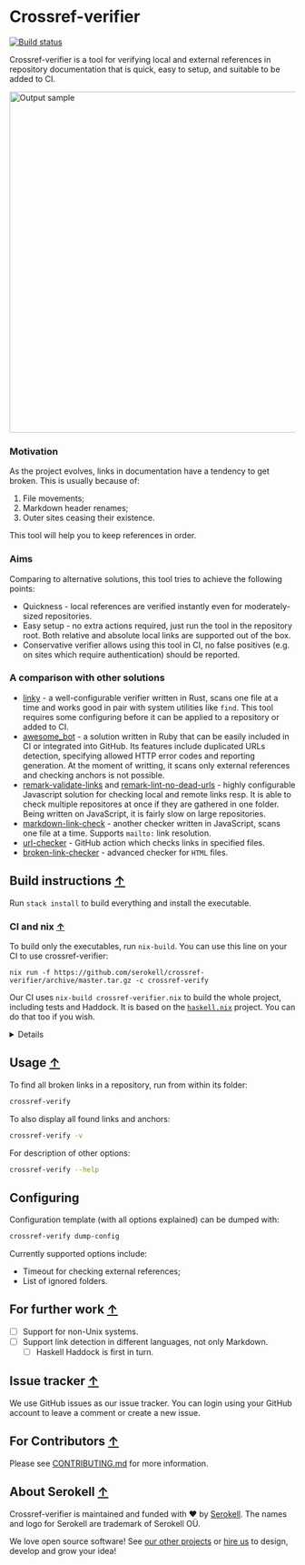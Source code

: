 # Crossref-verifier

[![Build status](https://badge.buildkite.com/75461331a6058b334383cdfca1071dc1f908b70cf069d857b7.svg?branch=master)](https://buildkite.com/serokell/crossref-verifier)

Crossref-verifier is a tool for verifying local and external references in repository documentation that is quick, easy to setup, and suitable to be added to CI.

<img src="https://user-images.githubusercontent.com/5394217/70820564-06b06e00-1dea-11ea-9680-27f661ca2a58.png" alt="Output sample" width="600"/>

### Motivation

As the project evolves, links in documentation have a tendency to get broken. This is usually because of: 
1. File movements;
2. Markdown header renames;
3. Outer sites ceasing their existence.

This tool will help you to keep references in order.

### Aims

Comparing to alternative solutions, this tool tries to achieve the following points:

* Quickness - local references are verified instantly even for moderately-sized repositories.
* Easy setup - no extra actions required, just run the tool in the repository root.
Both relative and absolute local links are supported out of the box.
* Conservative verifier allows using this tool in CI, no false positives (e.g. on sites which require authentication) should be reported.

### A comparison with other solutions

* [linky](https://github.com/mattias-p/linky) - a well-configurable verifier written in Rust, scans one file at a time and works good in pair with system utilities like `find`.
  This tool requires some configuring before it can be applied to a repository or added to CI.
* [awesome_bot](https://github.com/dkhamsing/awesome_bot) - a solution written in Ruby that can be easily included in CI or integrated into GitHub.
  Its features include duplicated URLs detection, specifying allowed HTTP error codes and reporting generation.
  At the moment of writting, it scans only external references and checking anchors is not possible.
* [remark-validate-links](https://github.com/remarkjs/remark-validate-links) and [remark-lint-no-dead-urls](https://github.com/davidtheclark/remark-lint-no-dead-urls) - highly configurable Javascript solution for checking local and remote links resp.
  It is able to check multiple repositores at once if they are gathered in one folder.
  Being written on JavaScript, it is fairly slow on large repositories.
* [markdown-link-check](https://github.com/tcort/markdown-link-check) - another checker written in JavaScript, scans one file at a time.
  Supports `mailto:` link resolution.
* [url-checker](https://github.com/paramt/url-checker) - GitHub action which checks links in specified files.
* [broken-link-checker](https://github.com/stevenvachon/broken-link-checker) - advanced checker for `HTML` files.

## Build instructions [↑](#crossref-verifier)

Run `stack install` to build everything and install the executable.

### CI and nix [↑](#crossref-verifier)

To build only the executables, run `nix-build`. You can use this line on your CI to use crossref-verifier:
```
nix run -f https://github.com/serokell/crossref-verifier/archive/master.tar.gz -c crossref-verify
```

Our CI uses `nix-build crossref-verifier.nix` to build the whole project, including tests and Haddock.
It is based on the [`haskell.nix`](https://input-output-hk.github.io/haskell.nix/) project.
You can do that too if you wish.

<details>
  <summary>Details</summary>

There is a [bug](https://github.com/input-output-hk/haskell.nix/issues/335) which causes us to put some redundancy into Nix files:
1. [`nix/sources.json`](nix/sources.json) lists all such dependencies that we obtain using `git`.
It specifies concrete git revisions and SHA256 checksums.
2. [`crossref-verifier.nix`](crossref-verifier.nix) lists all such dependencies as well, but without revisions.

As a consequence, you may have to update these files when you update [`stack.yaml`](stack.yaml).
You can use [`niv update`](https://github.com/nmattia/niv#update) to update [`nix/sources.json`](nix/sources.json).

</details>

## Usage [↑](#crossref-verifier)

To find all broken links in a repository, run from within its folder:

```sh
crossref-verify
```

To also display all found links and anchors:

```sh
crossref-verify -v
```

For description of other options:

```sh
crossref-verify --help
```

## Configuring

Configuration template (with all options explained) can be dumped with:

```sh
crossref-verify dump-config
```

Currently supported options include:
* Timeout for checking external references;
* List of ignored folders.

## For further work [↑](#crossref-verifier)

- [ ] Support for non-Unix systems.
- [ ] Support link detection in different languages, not only Markdown.
  - [ ] Haskell Haddock is first in turn.

## Issue tracker [↑](#crossref-verifier)

We use GitHub issues as our issue tracker.
You can login using your GitHub account to leave a comment or create a new issue.

## For Contributors [↑](#crossref-verifier)

Please see [CONTRIBUTING.md](/.github/CONTRIBUTING.md) for more information.

## About Serokell [↑](#crossref-verifier)

Crossref-verifier is maintained and funded with ❤️ by [Serokell](https://serokell.io/).
The names and logo for Serokell are trademark of Serokell OÜ.

We love open source software! See [our other projects](https://serokell.io/community?utm_source=github) or [hire us](https://serokell.io/hire-us?utm_source=github) to design, develop and grow your idea!
